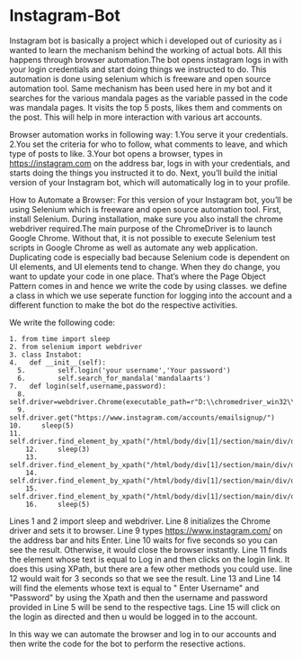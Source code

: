 # Instagram-Bot
Instagram bot is basically a project which i developed out of curiosity as i wanted to learn the mechanism behind the working of actual bots. All this happens through browser automation.The bot opens instagram logs in with your login credentials  and start doing things we instructed to do. This automation is done using  selenium which is freeware and open source automation tool. Same mechanism has been used here in my bot and it searches for the various mandala pages as the variable passed in the code was mandala pages. It visits the top 5 posts, likes them and comments on the post. This will help in more interaction with various art accounts.

Browser automation works in following way:
1.You serve it your credentials.
2.You set the criteria for who to follow, what comments to leave, and which type of posts to like.
3.Your bot opens a browser, types in https://instagram.com on the address bar, logs in with your credentials, and starts doing the things you instructed it to do.
Next, you’ll build the initial version of your Instagram bot, which will automatically log in to your profile.

How to Automate a Browser:
For this version of your Instagram bot, you’ll be using Selenium which is freeware and open source automation tool.
First, install Selenium. During installation, make sure you also install the chrome webdriver required.The main purpose of the ChromeDriver is to launch Google Chrome. Without that, it is not possible to execute Selenium test scripts in Google Chrome as well as automate any web application. 
Duplicating code is especially bad  because Selenium code is dependent on UI elements, and UI elements tend to change. When they do change, you want to update your code in one place. That’s where the Page Object Pattern comes in and hence we write the code by using classes. we define a class in which we use seperate function for logging into the account and a different function to make the bot do the respective activities.

We write the following code:

    1. from time import sleep
    2. from selenium import webdriver
    3. class Instabot:
    4.	 def __init__(self):
	  5.    	self.login('your username','Your password')
	  6.	    self.search_for_mandala('mandalaarts')     
    7.   def login(self,username,password):
 	  8.      self.driver=webdriver.Chrome(executable_path=r"D:\\chromedriver_win32\\chromedriver.exe")
	  9.	    self.driver.get("https://www.instagram.com/accounts/emailsignup/")
    10.     sleep(5)
    11.     self.driver.find_element_by_xpath("/html/body/div[1]/section/main/div/div/div[2]/p/a").click()
		12.     sleep(3)
		13.     self.driver.find_element_by_xpath("/html/body/div[1]/section/main/div/div/div[1]/div/form/div/div[1]/div/label/input").send_keys(username)
		14.     self.driver.find_element_by_xpath("/html/body/div[1]/section/main/div/div/div[1]/div/form/div/div[2]/div/label/input").send_keys(password)
		15.     self.driver.find_element_by_xpath("/html/body/div[1]/section/main/div/div/div[1]/div/form/div/div[3]").click()
		16.     sleep(5)
	 
Lines 1 and 2 import sleep and webdriver.
Line 8 initializes the Chrome driver and sets it to browser.
Line 9 types https://www.instagram.com/ on the address bar and hits Enter.
Line 10 waits for five seconds so you can see the result. Otherwise, it would close the browser instantly.
Line 11 finds the element <a> whose text is equal to Log in and then clicks on the login link. It does this using XPath, but there are a few other methods you could use.
line 12 would wait for 3 seconds so that we see the result.
Line 13 and Line 14 will find the elements <a> whose text is equal to " Enter Username" and "Password" by using the Xpath and then the username and password  provided in Line 5 will be send to the respective tags.
Line 15 will click on the login as directed and then u would be logged in to the account.
  
In this way we can automate the browser and log in to our accounts and then write the code for the bot to perform the resective actions.
  
  
  
  
  
		
    
